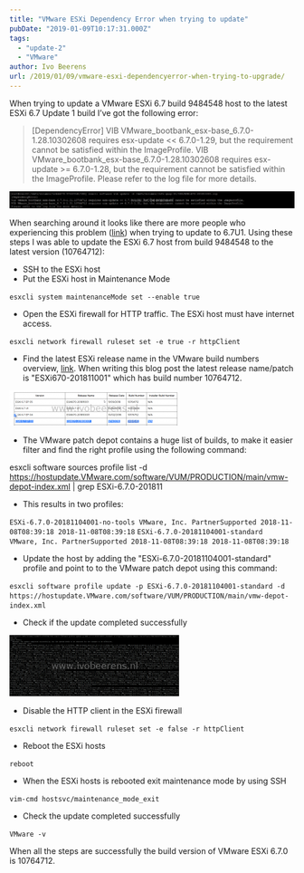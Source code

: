 ```yaml
---
title: "VMware ESXi Dependency Error when trying to update"
pubDate: "2019-01-09T10:17:31.000Z"
tags: 
  - "update-2"
  - "VMware"
author: Ivo Beerens
url: /2019/01/09/vmware-esxi-dependencyerror-when-trying-to-upgrade/
---
```


When trying to update a VMware ESXi 6.7 build 9484548 host to the latest ESXi 6.7 Update 1 build I’ve got the following error:

> [DependencyError]
VIB VMware_bootbank_esx-base_6.7.0-1.28.10302608 requires esx-update << 6.7.0-1.29, but the requirement cannot be satisfied within the ImageProfile.
VIB VMware_bootbank_esx-base_6.7.0-1.28.10302608 requires esx-update >= 6.7.0-1.28, but the requirement cannot be satisfied within the ImageProfile.
Please refer to the log file for more details.

[![](images/fout-1024x61.png)](images/fout.png)

When searching around it looks like there are more people who experiencing this problem ([link](https://community.spiceworks.com/topic/2170328-VMware-dependecy-error-10302608)) when trying to update to 6.7U1. Using these steps I was able to update the ESXi 6.7 host from build 9484548 to the latest version (10764712):

- SSH to the ESXi host
- Put the ESXi host in Maintenance Mode

`esxcli system maintenanceMode set --enable true`

- Open the ESXi firewall for HTTP traffic. The ESXi host must have internet access.

`esxcli network firewall ruleset set -e true -r httpClient`

- Find the latest ESXi release name in the VMware build numbers overview, [link](https://kb.VMware.com/s/article/2143832?lang=en_US). When writing this blog post the latest release name/patch is "ESXi670-201811001" which has build number 10764712.

[![](images/versions-300x62.png)](images/versions.png)

- The VMware patch depot contains a huge list of builds, to make it easier filter and find the right profile using the following command:

esxcli software sources profile list -d https://hostupdate.VMware.com/software/VUM/PRODUCTION/main/vmw-depot-index.xml | grep ESXi-6.7.0-201811

- This results in two profiles:

`ESXi-6.7.0-20181104001-no-tools VMware, Inc. PartnerSupported 2018-11-08T08:39:18 2018-11-08T08:39:18`
`ESXi-6.7.0-20181104001-standard VMware, Inc. PartnerSupported 2018-11-08T08:39:18 2018-11-08T08:39:18`

- Update the host by adding the "ESXi-6.7.0-20181104001-standard" profile and point to to the VMware patch depot using this command:

`esxcli software profile update -p ESXi-6.7.0-20181104001-standard -d https://hostupdate.VMware.com/software/VUM/PRODUCTION/main/vmw-depot-index.xml`

- Check if the update completed successfully

[![](images/updatehandmatig-300x108.png)](images/updatehandmatig.png)

- Disable the HTTP client in the ESXi firewall

`esxcli network firewall ruleset set -e false -r httpClient`

- Reboot the ESXi hosts

`reboot`

- When the ESXi hosts is rebooted exit maintenance mode by using SSH

`vim-cmd hostsvc/maintenance_mode_exit`

- Check the update completed successfully

`VMware -v`

When all the steps are successfully the build version of VMware ESXi 6.7.0 is 10764712.